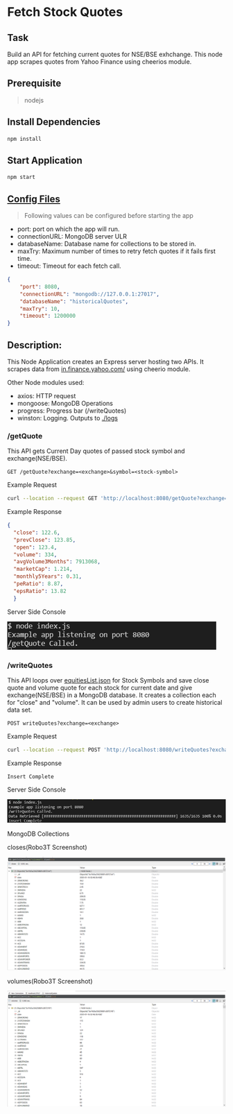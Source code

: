 # Fetch Stock Quotes

## Task
Build an API for fetching current quotes for NSE/BSE exhchange. This node app scrapes quotes from Yahoo Finance using cheerios module.

## Prerequisite

>nodejs

## Install Dependencies

```bash
npm install
```

## Start Application

```bash
npm start
```

## [Config Files](./config.json)

>Following values can be configured before starting the app
  
* port: port on which the app will run.
* connectionURL: MongoDB server ULR
* databaseName: Database name for collections to be stored in.
* maxTry: Maximum number of times to retry fetch quotes if it fails first time.
* timeout: Timeout for each fetch call.

```json
{
    "port": 8080,
    "connectionURL": "mongodb://127.0.0.1:27017",
    "databaseName": "historicalQuotes",
    "maxTry": 10,
    "timeout": 1200000
}
```


## Description:

This Node Application creates an Express server hosting two APIs. It scrapes data from [in.finance.yahoo.com/](https://in.finance.yahoo.com/) using cheerio module.

Other Node modules used:

* axios: HTTP request
* mongoose: MongoDB Operations
* progress: Progress bar (/writeQuotes)
* winston: Logging. Outputs to [./logs](./logs)

### /getQuote

This API gets Current Day quotes of passed stock symbol and exchange(NSE/BSE).

```url
GET /getQuote?exchange=<exchange>&symbol=<stock-symbol>
```

  Example Request

  ```bash
  curl --location --request GET 'http://localhost:8080/getQuote?exchange=NSE&symbol=NTPC'
  ```

  Example Response

  ```json
  {
    "close": 122.6,
    "prevClose": 123.85,
    "open": 123.4,
    "volume": 334,
    "avgVolume3Months": 7913068,
    "marketCap": 1.214,
    "monthly5Years": 0.31,
    "peRatio": 8.87,
    "epsRatio": 13.82
    }
  ```
  
Server Side Console

![/getQuote Output](./screenshots/getQuote.png)

### /writeQuotes

This API loops over [equitiesList.json](./db/equityList/equitiesList.json) for Stock Symbols and save close quote and volume quote for each stock for current date and give exchange(NSE/BSE) in a MongoDB database. It creates a collection each for "close" and "volume". It can be used by admin users to create historical data set.

```url
POST writeQuotes?exchange=<exchange>
```

  Example Request

  ```bash
  curl --location --request POST 'http://localhost:8080/writeQuotes?exchange=NSE'
  ```

  Example Response

  ```text
  Insert Complete
  ```

Server Side Console

![/writeQuotes Output](./screenshots/writeQuotes.png)

MongoDB Collections

closes(Robo3T Screenshot)

![closes Collection](./screenshots/closes.png)

volumes(Robo3T Screenshot)

![volumes Collection](./screenshots/volumes.png)
